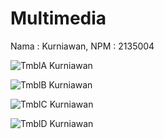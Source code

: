 # Multimedia
Nama : Kurniawan, NPM : 2135004

![TmblA Kurniawan](https://user-images.githubusercontent.com/100103725/191330748-b3aa1d17-3b41-4d06-999a-55bf8c7683fe.png)

![TmblB Kurniawan](https://user-images.githubusercontent.com/100103725/191330821-eb7639f0-fb68-4b0c-a761-e514d51156ae.png)

![TmblC Kurniawan](https://user-images.githubusercontent.com/100103725/191330855-53173fa1-1ae5-43ad-874d-c10258fb6915.png)

![TmblD Kurniawan](https://user-images.githubusercontent.com/100103725/191330919-7c18ac94-f960-480e-b7f6-b7562806373f.png)
